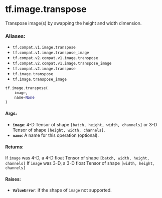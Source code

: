 <div itemscope itemtype="http://developers.google.com/ReferenceObject">
<meta itemprop="name" content="tf.image.transpose" />
<meta itemprop="path" content="Stable" />
</div>

# tf.image.transpose

Transpose image(s) by swapping the height and width dimension.

### Aliases:

* `tf.compat.v1.image.transpose`
* `tf.compat.v1.image.transpose_image`
* `tf.compat.v2.compat.v1.image.transpose`
* `tf.compat.v2.compat.v1.image.transpose_image`
* `tf.compat.v2.image.transpose`
* `tf.image.transpose`
* `tf.image.transpose_image`

``` python
tf.image.transpose(
    image,
    name=None
)
```

<!-- Placeholder for "Used in" -->


#### Args:


* <b>`image`</b>: 4-D Tensor of shape `[batch, height, width, channels]` or 3-D Tensor
  of shape `[height, width, channels]`.
* <b>`name`</b>: A name for this operation (optional).


#### Returns:

 If `image` was 4-D, a 4-D float Tensor of shape
`[batch, width, height, channels]`
 If `image` was 3-D, a 3-D float Tensor of shape
`[width, height, channels]`



#### Raises:


* <b>`ValueError`</b>: if the shape of `image` not supported.